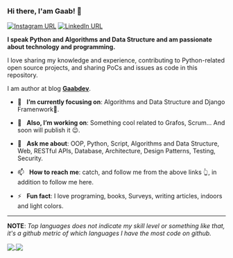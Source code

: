 ### Hi there, I'am Gaab! 👋
[![Instagram URL](https://img.shields.io/static/v1?color=red&label=Instagram&logo=Instagram&logoColor=white&style=for-the-badge&message=follow)](https://www.instagram.com/gaabdev/)
[![LinkedIn URL](https://img.shields.io/static/v1?color=red&label=linkedin&logo=linkedin&logoColor=white&style=for-the-badge&message=Connect)](https://www.linkedin.com/in/gabriel-silva-1374161a6/)

**I speak Python and Algorithms and Data Structure and am passionate about technology and programming.**

I love sharing my knowledge and experience, contributing to Python-related open source projects, and sharing PoCs and issues as code in this repository.

I am author at blog [**Gaabdev**](https://gaabdev.blogspot.com/).

- 🎯 &nbsp; **I’m currently focusing on**: Algorithms and Data Structure and Django Framenwork🤩.

- 🔭 &nbsp; **Also, I’m working on**: Something cool related to Grafos, Scrum... And soon will publish it 😉.

- 💬 &nbsp; **Ask me about**: OOP, Python, Script, Algorithms and Data Structure, Web, RESTful APIs, Database, Architecture, Design Patterns, Testing, Security.

- 📫 &nbsp; **How to reach me**: catch, and follow me from the above links 👆, in addition to follow me here.

- ⚡ &nbsp; **Fun fact**: I love programing, books, Surveys, writing articles, indoors and light colors.

<hr/>  

**NOTE**: *Top languages does not indicate my skill level or something like that, it's a github metric of which languages I have the most code on github.*

<a href="https://github.com/gaabdev/">
  <img align="center" src="https://github-readme-stats.vercel.app/api?username=gaabdev&count_private=true&show_icons=true&theme=radical&hide_border=false" />
</a> 
<a href="https://github.com/gaabdev/">
  <img align="center" src="https://github-readme-stats.vercel.app/api/top-langs/?username=gaabdev&layout=compact&theme=radical&hide_border=false" />
</a>
  
<!--
